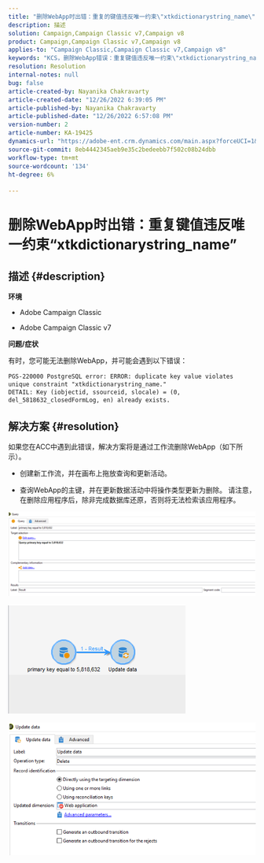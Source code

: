 ```yaml
---
title: "删除WebApp时出错：重复的键值违反唯一约束\"xtkdictionarystring_name\""
description: 描述
solution: Campaign,Campaign Classic v7,Campaign v8
product: Campaign,Campaign Classic v7,Campaign v8
applies-to: "Campaign Classic,Campaign Classic v7,Campaign v8"
keywords: "KCS，删除WebApp错误：重复键值违反唯一约束\"xtkdictionarystring_name\""
resolution: Resolution
internal-notes: null
bug: false
article-created-by: Nayanika Chakravarty
article-created-date: "12/26/2022 6:39:05 PM"
article-published-by: Nayanika Chakravarty
article-published-date: "12/26/2022 6:57:08 PM"
version-number: 2
article-number: KA-19425
dynamics-url: "https://adobe-ent.crm.dynamics.com/main.aspx?forceUCI=1&pagetype=entityrecord&etn=knowledgearticle&id=0b256f8d-4c85-ed11-81ac-6045bd006b4b"
source-git-commit: 8eb4442345aeb9e35c2bedeebb7f502c08b24dbb
workflow-type: tm+mt
source-wordcount: '134'
ht-degree: 6%

---
```


# 删除WebApp时出错：重复键值违反唯一约束“xtkdictionarystring_name”

## 描述 {#description}


<b>环境</b>

- Adobe Campaign Classic

- Adobe Campaign Classic v7

<b>问题/症状</b>

有时，您可能无法删除WebApp，并可能会遇到以下错误：




```
PGS-220000 PostgreSQL error: ERROR: duplicate key value violates unique constraint "xtkdictionarystring_name."
DETAIL: Key (iobjectid, ssourceid, slocale) = (0, del_5818632_closedFormLog, en) already exists.
```





## 解决方案 {#resolution}


如果您在ACC中遇到此错误，解决方案将是通过工作流删除WebApp（如下所示）。

- 创建新工作流，并在画布上拖放查询和更新活动。

- 查询WebApp的主键，并在更新数据活动中将操作类型更新为删除。 请注意，在删除应用程序后，除非完成数据库还原，否则将无法检索该应用程序。

![](assets/5cd987f7-8acf-ec11-a7b5-0022480a8e40.png)

![](assets/bf56c710-8bcf-ec11-a7b5-0022480a8e40.png)



![](assets/da9b0818-8bcf-ec11-a7b5-0022480a8e40.png)
